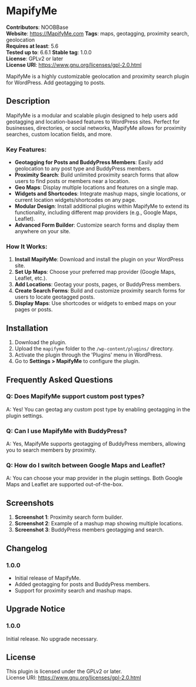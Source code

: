 # MapifyMe

**Contributors**: NOOBBase  
**Website**: https://MapifyMe.com
**Tags**: maps, geotagging, proximity search, geolocation  
**Requires at least**: 5.6  
**Tested up to**: 6.6.1
**Stable tag**: 1.0.0  
**License**: GPLv2 or later  
**License URI**: https://www.gnu.org/licenses/gpl-2.0.html

MapifyMe is a highly customizable geolocation and proximity search plugin for WordPress. Add geotagging to posts.

## Description

MapifyMe is a modular and scalable plugin designed to help users add geotagging and location-based features to WordPress sites. Perfect for businesses, directories, or social networks, MapifyMe allows for proximity searches, custom location fields, and more.

### Key Features:

- **Geotagging for Posts and BuddyPress Members**: Easily add geolocation to any post type and BuddyPress members.
- **Proximity Search**: Build unlimited proximity search forms that allow users to find posts or members near a location.
- **Geo Maps**: Display multiple locations and features on a single map.
- **Widgets and Shortcodes**: Integrate mashup maps, single locations, or current location widgets/shortcodes on any page.
- **Modular Design**: Install additional plugins within MapifyMe to extend its functionality, including different map providers (e.g., Google Maps, Leaflet).
- **Advanced Form Builder**: Customize search forms and display them anywhere on your site.

### How It Works:

1. **Install MapifyMe**: Download and install the plugin on your WordPress site.
2. **Set Up Maps**: Choose your preferred map provider (Google Maps, Leaflet, etc.).
3. **Add Locations**: Geotag your posts, pages, or BuddyPress members.
4. **Create Search Forms**: Build and customize proximity search forms for users to locate geotagged posts.
5. **Display Maps**: Use shortcodes or widgets to embed maps on your pages or posts.

## Installation

1. Download the plugin.
2. Upload the `mapifyme` folder to the `/wp-content/plugins/` directory.
3. Activate the plugin through the 'Plugins' menu in WordPress.
4. Go to **Settings > MapifyMe** to configure the plugin.

## Frequently Asked Questions

### Q: Does MapifyMe support custom post types?

A: Yes! You can geotag any custom post type by enabling geotagging in the plugin settings.

### Q: Can I use MapifyMe with BuddyPress?

A: Yes, MapifyMe supports geotagging of BuddyPress members, allowing you to search members by proximity.

### Q: How do I switch between Google Maps and Leaflet?

A: You can choose your map provider in the plugin settings. Both Google Maps and Leaflet are supported out-of-the-box.

## Screenshots

1. **Screenshot 1**: Proximity search form builder.
2. **Screenshot 2**: Example of a mashup map showing multiple locations.
3. **Screenshot 3**: BuddyPress members geotagging and search.

## Changelog

### 1.0.0

- Initial release of MapifyMe.
- Added geotagging for posts and BuddyPress members.
- Support for proximity search and mashup maps.

## Upgrade Notice

### 1.0.0

Initial release. No upgrade necessary.

## License

This plugin is licensed under the GPLv2 or later.  
License URI: https://www.gnu.org/licenses/gpl-2.0.html
